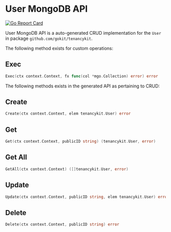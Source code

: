 User MongoDB API
===================================
[![Go Report Card](https://goreportcard.com/badge/github.com/gokit/tenancykit/db/usermgo)](https://goreportcard.com/report/github.com/gokit/tenancykit/db/usermgo)

User MongoDB API is a auto-generated CRUD implementation for the `User` in package `github.com/gokit/tenancykit`.

The following method exists for custom operations:

## Exec

```go
Exec(ctx context.Context, fx func(col *mgo.Collection) error) error
```

The following methods exists in the generated API as pertaining to CRUD:

## Create

```go
Create(ctx context.Context, elem tenancykit.User) error
```

## Get

```go
Get(ctx context.Context, publicID string) (tenancykit.User, error)
```

## Get All

```go
GetAll(ctx context.Context) ([]tenancykit.User, error)
```

## Update

```go
Update(ctx context.Context, publicID string, elem tenancykit.User) error
```

## Delete

```go
Delete(ctx context.Context, publicID string) error
```